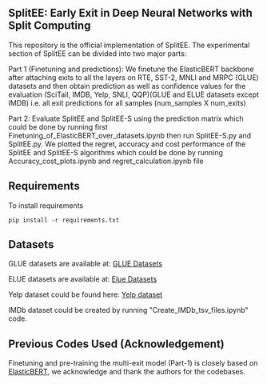 ## SplitEE: Early Exit in Deep Neural Networks with Split Computing
This repository is the official implementation of SplitEE. The experimental section of SplitEE can be divided into two major parts:

Part 1 (Finetuning and predictions): We finetune the ElasticBERT backbone after attaching exits to all the layers on RTE, SST-2, MNLI and MRPC (GLUE) datasets and then obtain prediction as well as confidence values for the evaluation (SciTail, IMDB, Yelp, SNLI, QQP)(GLUE and ELUE datasets except IMDB) i.e. all exit predictions for all samples (num_samples X num_exits)

Part 2: Evaluate SplitEE and SplitEE-S using the prediction matrix which could be done by running first Finetuning_of_ElasticBERT_over_datasets.ipynb then run SplitEE-S.py and SplitEE.py. We plotted the regret, accuracy and cost performance of the SplitEE and SplitEE-S algorithms which could be done by running Accuracy_cost_plots.ipynb and regret_calculation.ipynb file 

## Requirements
To install requirements 
```setup
pip install -r requirements.txt
```

## Datasets

GLUE datasets are available at: [GLUE Datasets](https://gluebenchmark.com/tasks)

ELUE datasets are available at: [Elue Datasets](http://eluebenchmark.fastnlp.top/#/landing)

Yelp dataset could be found here: [Yelp dataset](https://web.archive.org/web/20220401065200/https://s3.amazonaws.com/fast-ai-nlp/yelp_review_polarity_csv.tgz)

IMDb dataset could be created by running "Create_IMDb_tsv_files.ipynb" code.

## Previous Codes Used (Acknowledgement)
Finetuning and pre-training the multi-exit model (Part-1) is closely based on [ElasticBERT](https://github.com/fastnlp/ElasticBERT), we acknowledge and thank the authors for the codebases. 
